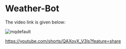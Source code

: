 # Weather-Bot

The video link is given below:


![mqdefault](https://user-images.githubusercontent.com/93437720/206488097-5ff275f9-5a31-4ef7-a43e-be8c1c64573e.jpg)


https://youtube.com/shorts/QAXovX_V3ls?feature=share
